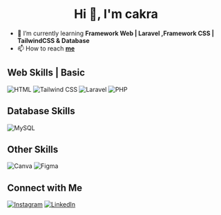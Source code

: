 <h1 align="center">Hi 👋, I'm cakra</h1>

- 🌱 I’m currently learning **Framework Web | Laravel ,Framework CSS | TailwindCSS & Database**
- 📫 How to reach **[me](mailto:nabilmufti14@gmail.com)**


## Web Skills | Basic 
![HTML](https://img.shields.io/badge/HTML-239120?style=for-the-badge&logo=html5&logoColor=white)
![Tailwind CSS](https://img.shields.io/badge/Tailwind_CSS-38B2AC?style=for-the-badge&logo=tailwind-css&logoColor=white)
![Laravel](https://img.shields.io/badge/Laravel-FF2D20?style=for-the-badge&logo=laravel&logoColor=white)
![PHP](https://img.shields.io/badge/PHP-777BB4?style=for-the-badge&logo=php&logoColor=white)

## Database Skills
![MySQL](https://img.shields.io/badge/MySQL-005C84?style=for-the-badge&logo=mysql&logoColor=white)

## Other Skills
![Canva](https://img.shields.io/badge/Canva-%2300C4CC.svg?&style=for-the-badge&logo=Canva&logoColor=white)
![Figma](https://img.shields.io/badge/Figma-F24E1E?style=for-the-badge&logo=figma&logoColor=white)

## Connect with Me
[![Instagram](https://img.shields.io/badge/Instagram-E4405F?style=for-the-badge&logo=instagram&logoColor=white)](https://www.instagram.com/cxkr4a/)
[![LinkedIn](https://img.shields.io/badge/LinkedIn-0077B5?style=for-the-badge&logo=linkedin&logoColor=white)](https://www.linkedin.com/in/nabil-mufti-811562201/)
